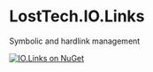 # LostTech.IO.Links
Symbolic and hardlink management

[![IO.Links on NuGet](https://img.shields.io/nuget/v/LostTech.IO.Links.svg)](https://www.nuget.org/packages/LostTech.IO.Links)
